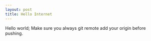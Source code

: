 ```yaml
---
layout: post
title: Hello Internet
---
```


Hello world;
Make sure you always git remote add your origin before pushing.
